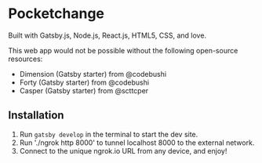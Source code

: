 # Pocketchange

Built with Gatsby.js, Node.js, React.js, HTML5, CSS, and love.


This web app would not be possible without the following open-source resources:
- Dimension (Gatsby starter) from @codebushi
- Forty (Gatsby starter) from @codebushi
- Casper (Gatsby starter) from @scttcper


## Installation

1. Run `gatsby develop` in the terminal to start the dev site.
2. Run './ngrok http 8000' to tunnel localhost 8000 to the external network.
3. Connect to the unique ngrok.io URL from any device, and enjoy!
